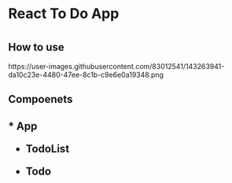 <h1>React To Do App<h1>

<h2>How to use</h2>
https://user-images.githubusercontent.com/83012541/143263941-da10c23e-4480-47ee-8c1b-c9e6e0a19348.png


<h2>Compoenets<h2>
* App
  
* TodoList
  
* Todo
